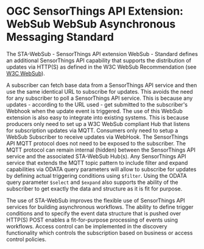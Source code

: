 # OGC SensorThings API Extension: WebSub WebSub Asynchronous Messaging Standard

The STA-WebSub - SensorThings API extension WebSub - Standard defines an additional SensorThings API capability that supports the distribution of updates via HTTP(S) as defined in the W3C WebSub Recommendation (see [W3C WebSub](https://www.w3.org/TR/websub/)). 

A subscriber can fetch base data from a SensorThings API service and then use the same identical URL to subscribe for updates. This avoids the need for any subscriber to poll a SensorThings API service. This is because any updates - according to the URL used - get submitted to the subscriber's Webhook when the update event is triggered. The use of this WebSub extension is also easy to integrate into existing systems. This is because producers only need to set up a W3C WebSub compliant Hub that listens for subscription updates via MQTT. Consumers only need to setup a WebSub Subscriber to receive updates via WebHook. The SensorThings API MQTT protocol does not need to be exposed to the subscriber. The MQTT protocol can remain internal (hidden) between the SensorThings API service and the associated STA-WebSub Hub(s). Any SensorThings API service that extends the MQTT topic pattern to include filter and expand capabilities via ODATA query parameters will allow to subscribe for updates by defining actual triggering conditions using `$filter`. Using the ODATA query parameter `$select` and `$expand` also supports the ability of the subscriber to get exactly the data and structure as it is fit for purpose. 

The use of STA-WebSub improves the flexible use of SensorThings API services for building asynchronous workflows. The ability to define trigger conditions and to specify the event data structure that is pushed over HTTP(S) POST enables a fit-for-purpose processing of events using workflows. Access control can be implemented in the discovery functionality which controls the subscription based on business or access control policies.
